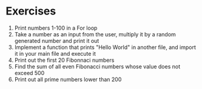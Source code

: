 # Exercises 
1. Print numbers 1-100 in a For loop  
2. Take a number as an input from the user, multiply it by a random generated number and print it out 
3. Implement a function that prints "Hello World" in another file, and import it in your main file and execute it  
4. Print out the first 20 Fibonnaci numbers
5. Find the sum of all even Fibonacci numbers whose value does not exceed 500
6. Print out all prime numbers lower than 200
